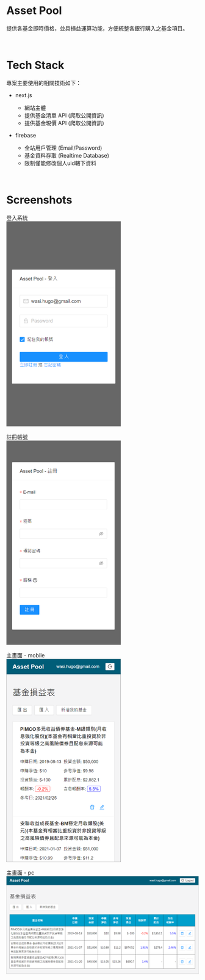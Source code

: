 # Asset Pool #
提供各基金即時價格，並具損益運算功能，方便統整各銀行購入之基金項目。 

<br>

# Tech Stack #
專案主要使用的相關技術如下：  
* next.js
  + 網站主體
  + 提供基金清單 API (爬取公開資訊)
  + 提供基金現價 API (爬取公開資訊)

* firebase
  + 全站用戶管理 (Email/Password)
  + 基金資料存取 (Realtime Database)
  + 限制僅能修改個人uid轄下資料

<br>

# Screenshots #
登入系統  
<img src="https://raw.githubusercontent.com/wasichris/asset-pool/main/public/readme/mobile-login.png" width="300px">

註冊帳號  
<img src="https://raw.githubusercontent.com/wasichris/asset-pool/main/public/readme/mobile-register.png" width="300px">

主畫面 - mobile  
<img src="https://raw.githubusercontent.com/wasichris/asset-pool/main/public/readme/mobile-funds.png" width="300px">

主畫面 - pc  
<img src="https://raw.githubusercontent.com/wasichris/asset-pool/main/public/readme/pc-funds.png" width="800px">